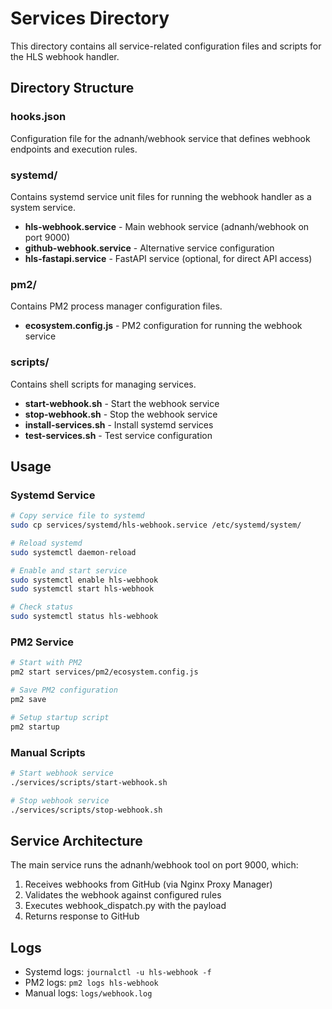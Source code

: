 # Services Directory

This directory contains all service-related configuration files and scripts for the HLS webhook handler.

## Directory Structure

### hooks.json
Configuration file for the adnanh/webhook service that defines webhook endpoints and execution rules.

### systemd/
Contains systemd service unit files for running the webhook handler as a system service.

- **hls-webhook.service** - Main webhook service (adnanh/webhook on port 9000)
- **github-webhook.service** - Alternative service configuration
- **hls-fastapi.service** - FastAPI service (optional, for direct API access)

### pm2/
Contains PM2 process manager configuration files.

- **ecosystem.config.js** - PM2 configuration for running the webhook service

### scripts/
Contains shell scripts for managing services.

- **start-webhook.sh** - Start the webhook service
- **stop-webhook.sh** - Stop the webhook service
- **install-services.sh** - Install systemd services
- **test-services.sh** - Test service configuration

## Usage

### Systemd Service

```bash
# Copy service file to systemd
sudo cp services/systemd/hls-webhook.service /etc/systemd/system/

# Reload systemd
sudo systemctl daemon-reload

# Enable and start service
sudo systemctl enable hls-webhook
sudo systemctl start hls-webhook

# Check status
sudo systemctl status hls-webhook
```

### PM2 Service

```bash
# Start with PM2
pm2 start services/pm2/ecosystem.config.js

# Save PM2 configuration
pm2 save

# Setup startup script
pm2 startup
```

### Manual Scripts

```bash
# Start webhook service
./services/scripts/start-webhook.sh

# Stop webhook service
./services/scripts/stop-webhook.sh
```

## Service Architecture

The main service runs the adnanh/webhook tool on port 9000, which:
1. Receives webhooks from GitHub (via Nginx Proxy Manager)
2. Validates the webhook against configured rules
3. Executes webhook_dispatch.py with the payload
4. Returns response to GitHub

## Logs

- Systemd logs: `journalctl -u hls-webhook -f`
- PM2 logs: `pm2 logs hls-webhook`
- Manual logs: `logs/webhook.log`